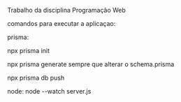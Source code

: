Trabalho da disciplina Programação Web 


comandos para executar a aplicaçao:

prisma:

npx prisma init

npx prisma generate sempre que alterar o schema.prisma

npx prisma db push

node: node --watch server.js
